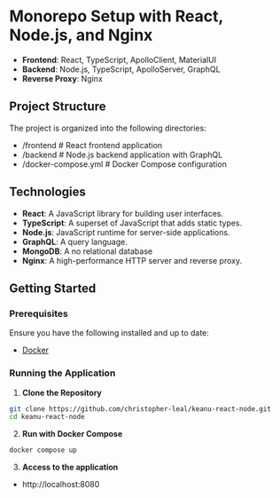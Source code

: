 # Monorepo Setup with React, Node.js, and Nginx

- **Frontend**: React, TypeScript, ApolloClient, MaterialUI 
- **Backend**: Node.js, TypeScript, ApolloServer, GraphQL
- **Reverse Proxy**: Nginx

## Project Structure

The project is organized into the following directories:

- /frontend # React frontend application
- /backend # Node.js backend application with GraphQL
- /docker-compose.yml # Docker Compose configuration

## Technologies

- **React**: A JavaScript library for building user interfaces.
- **TypeScript**: A superset of JavaScript that adds static types.
- **Node.js**: JavaScript runtime for server-side applications.
- **GraphQL**: A query language.
- **MongoDB**: A no relational database 
- **Nginx**: A high-performance HTTP server and reverse proxy.

## Getting Started

### Prerequisites

Ensure you have the following installed and up to date:

- [Docker](https://docs.docker.com/get-docker/)

### Running the Application

1. **Clone the Repository**

```bash
git clone https://github.com/christopher-leal/keanu-react-node.git
cd keanu-react-node
```

2. **Run with Docker Compose**
```bash
docker compose up
```


3. **Access to the application**

- http://localhost:8080
   